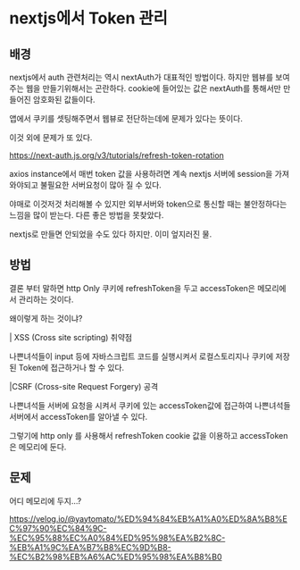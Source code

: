 # nextjs에서 Token 관리

## 배경

nextjs에서 auth 관련처리는 역시 nextAuth가 대표적인 방법이다.
하지만 웹뷰를 보여주는 웹을 만들기위해서는 곤란하다.
cookie에 들어있는 값은 nextAuth를 통해서만 만들어진 암호화된 값들이다.

앱에서 쿠키를 셋팅해주면서 웹뷰로 전단하는데에 문제가 있다는 뜻이다.

이것 외에 문제가 또 있다.

https://next-auth.js.org/v3/tutorials/refresh-token-rotation

axios instance에서 매번 token 값을 사용하려면 계속 nextjs 서버에 session을 가져와야되고 불필요한 서버요청이 많아 질 수 있다.

야매로 이것저것 처리해볼 수 있지만 외부서버와 token으로 통신할 때는 불안정하다는 느낌을 많이 받는다. 다른 좋은 방법을 못찾았다.

nextjs로 만들면 안되었을 수도 있다 하지만. 이미 엎지러진 물.

## 방법

결론 부터 말하면 http Only 쿠키에 refreshToken을 두고 accessToken은 메모리에서 관리하는 것이다.

왜이렇게 하는 것이냐?

| XSS (Cross site scripting) 취약점

나쁜녀석들이 input 등에 자바스크립트 코드를 실행시켜서 로컬스토리지나 쿠키에 저장된 Token에 접근하거나 할 수 있다.

|CSRF (Cross-site Request Forgery) 공격

나쁜녀석들 서버에 요청을 시켜서 쿠키에 있는 accessToken값에 접근하여 나쁜녀석들 서버에서 accessToken를 알아낼 수 있다.

그렇기에 http only 를 사용해서 refreshToken cookie 값을 이용하고
accessToken은 메모리에 둔다.

## 문제

어디 메모리에 두지...?

https://velog.io/@yaytomato/%ED%94%84%EB%A1%A0%ED%8A%B8%EC%97%90%EC%84%9C-%EC%95%88%EC%A0%84%ED%95%98%EA%B2%8C-%EB%A1%9C%EA%B7%B8%EC%9D%B8-%EC%B2%98%EB%A6%AC%ED%95%98%EA%B8%B0

